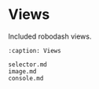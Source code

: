 # Views

Included robodash views.

```{toctree}
:caption: Views

selector.md
image.md
console.md
```
